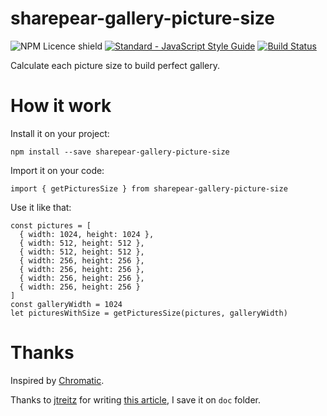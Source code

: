# sharepear-gallery-picture-size

![NPM Licence shield](https://img.shields.io/npm/l/sharepear-gallery-picture-size.svg)
[![Standard - JavaScript Style Guide](https://img.shields.io/badge/code%20style-standard-brightgreen.svg)](http://standardjs.com/)
[![Build Status](https://travis-ci.org/kosssi/sharepear-gallery-picture-size.svg?branch=master)](https://travis-ci.org/kosssi/sharepear-gallery-picture-size)

Calculate each picture size to build perfect gallery.

# How it work

Install it on your project:

    npm install --save sharepear-gallery-picture-size

Import it on your code:

    import { getPicturesSize } from sharepear-gallery-picture-size

Use it like that:

    const pictures = [
      { width: 1024, height: 1024 },
      { width: 512, height: 512 },
      { width: 512, height: 512 },
      { width: 256, height: 256 },
      { width: 256, height: 256 },
      { width: 256, height: 256 },
      { width: 256, height: 256 }
    ]
    const galleryWidth = 1024
    let picturesWithSize = getPicturesSize(pictures, galleryWidth)

# Thanks

Inspired by [Chromatic](http://www.chromatic.io/).

Thanks to [jtreitz](https://github.com/jtreitz) for writing [this article](https://medium.com/@jtreitz/the-algorithm-for-a-perfectly-balanced-photo-gallery-914c94a5d8af#.9nh1nys9y), I save it on `doc` folder.

